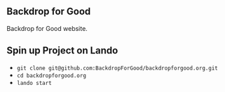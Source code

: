 Backdrop for Good
-----------------

Backdrop for Good website.

Spin up Project on Lando
---------------

* `git clone git@github.com:BackdropForGood/backdropforgood.org.git`
* `cd backdropforgood.org`
* `lando start`

